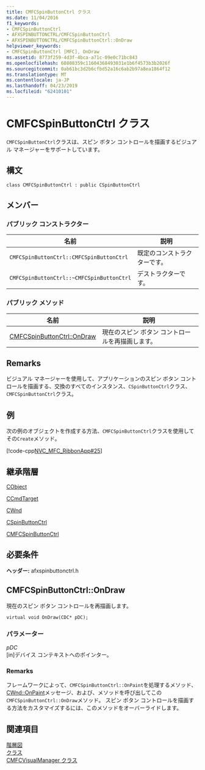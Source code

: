 ```yaml
---
title: CMFCSpinButtonCtrl クラス
ms.date: 11/04/2016
f1_keywords:
- CMFCSpinButtonCtrl
- AFXSPINBUTTONCTRL/CMFCSpinButtonCtrl
- AFXSPINBUTTONCTRL/CMFCSpinButtonCtrl::OnDraw
helpviewer_keywords:
- CMFCSpinButtonCtrl [MFC], OnDraw
ms.assetid: 8773f259-4d3f-4bca-a71c-09e0c71bc843
ms.openlocfilehash: 60808359c11604368493031e1b6f4573b3b2026f
ms.sourcegitcommit: 0ab61bc3d2b6cfbd52a16c6ab2b97a8ea1864f12
ms.translationtype: MT
ms.contentlocale: ja-JP
ms.lasthandoff: 04/23/2019
ms.locfileid: "62410101"
---
```

# <a name="cmfcspinbuttonctrl-class"></a>CMFCSpinButtonCtrl クラス

`CMFCSpinButtonCtrl`クラスは、スピン ボタン コントロールを描画するビジュアル マネージャーをサポートしています。

## <a name="syntax"></a>構文

```
class CMFCSpinButtonCtrl : public CSpinButtonCtrl
```

## <a name="members"></a>メンバー

### <a name="public-constructors"></a>パブリック コンストラクター

|名前|説明|
|----------|-----------------|
|`CMFCSpinButtonCtrl::CMFCSpinButtonCtrl`|既定のコンストラクターです。|
|`CMFCSpinButtonCtrl::~CMFCSpinButtonCtrl`|デストラクターです。|

### <a name="public-methods"></a>パブリック メソッド

|名前|説明|
|----------|-----------------|
|[CMFCSpinButtonCtrl::OnDraw](#ondraw)|現在のスピン ボタン コントロールを再描画します。|

## <a name="remarks"></a>Remarks

ビジュアル マネージャーを使用して、アプリケーションのスピン ボタン コントロールを描画する、交換のすべてのインスタンス、`CSpinButtonCtrl`クラス、`CMFCSpinButtonCtrl`クラス。

## <a name="example"></a>例

次の例のオブジェクトを作成する方法、`CMFCSpinButtonCtrl`クラスを使用してその`Create`メソッド。

[!code-cpp[NVC_MFC_RibbonApp#25](../../mfc/reference/codesnippet/cpp/cmfcspinbuttonctrl-class_1.cpp)]

## <a name="inheritance-hierarchy"></a>継承階層

[CObject](../../mfc/reference/cobject-class.md)

[CCmdTarget](../../mfc/reference/ccmdtarget-class.md)

[CWnd](../../mfc/reference/cwnd-class.md)

[CSpinButtonCtrl](../../mfc/reference/cspinbuttonctrl-class.md)

[CMFCSpinButtonCtrl](../../mfc/reference/cmfcspinbuttonctrl-class.md)

## <a name="requirements"></a>必要条件

**ヘッダー:** afxspinbuttonctrl.h

##  <a name="ondraw"></a>  CMFCSpinButtonCtrl::OnDraw

現在のスピン ボタン コントロールを再描画します。

```
virtual void OnDraw(CDC* pDC);
```

### <a name="parameters"></a>パラメーター

*pDC*<br/>
[in]デバイス コンテキストへのポインター。

### <a name="remarks"></a>Remarks

フレームワークによって、`CMFCSpinButtonCtrl::OnPaint`を処理するメソッド、 [CWnd::OnPaint](../../mfc/reference/cwnd-class.md#onpaint)メッセージ、および、メソッドを呼び出してこの`CMFCSpinButtonCtrl::OnDraw`メソッド。 スピン ボタン コントロールを描画する方法をカスタマイズするには、このメソッドをオーバーライドします。

## <a name="see-also"></a>関連項目

[階層図](../../mfc/hierarchy-chart.md)<br/>
[クラス](../../mfc/reference/mfc-classes.md)<br/>
[CMFCVisualManager クラス](../../mfc/reference/cmfcvisualmanager-class.md)
